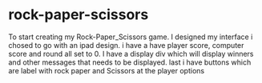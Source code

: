 # rock-paper-scissors
To start creating my Rock-Paper_Scissors game.
I designed my interface i chosed to go with an ipad design.
i have a have player score, computer score and round all set to 0.
I have a display div which will display winners and other messages that needs to be displayed.
last i have buttons which are label with rock paper and Scissors at the player options
